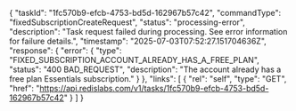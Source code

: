 {
  "taskId": "1fc570b9-efcb-4753-bd5d-162967b57c42",
  "commandType": "fixedSubscriptionCreateRequest",
  "status": "processing-error",
  "description": "Task request failed during processing. See error information for failure details.",
  "timestamp": "2025-07-03T07:52:27.151704636Z",
  "response": {
    "error": {
      "type": "FIXED_SUBSCRIPTION_ACCOUNT_ALREADY_HAS_A_FREE_PLAN",
      "status": "400 BAD_REQUEST",
      "description": "The account already has a free plan Essentials subscription."
    }
  },
  "links": [
    {
      "rel": "self",
      "type": "GET",
      "href": "https://api.redislabs.com/v1/tasks/1fc570b9-efcb-4753-bd5d-162967b57c42"
    }
  ]
}
